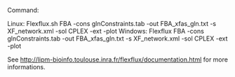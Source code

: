 Command:

Linux:
Flexflux.sh FBA -cons glnConstraints.tab -out FBA_xfas_gln.txt -s XF_network.xml -sol CPLEX -ext -plot
Windows:
Flexflux FBA -cons glnConstraints.tab -out FBA_xfas_gln.txt -s XF_network.xml -sol CPLEX -ext -plot

See http://lipm-bioinfo.toulouse.inra.fr/flexflux/documentation.html for more informations.
